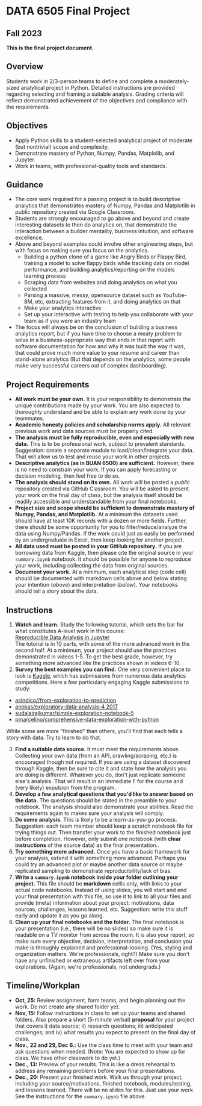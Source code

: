 # DATA 6505 Final Project
## Fall 2023
__This is the final project document.__

## Overview
Students work in 2/3-person teams to define and complete a moderately-sized analytical project in Python. Detailed instructions are provided regarding selecting and framing a suitable analysis. Grading criteria will reflect demonstrated achievement of the objectives and compliance with the requirements.

## Objectives
* Apply Python skills to a student-selected analytical project of moderate (but nontrivial) scope and complexity.
* Demonstrate mastery of Python, Numpy, Pandas, Matplolib, and Jupyter.
* Work in teams, with professional-quality tools and standards.

## Guidance
* The core work required for a passing project is to build descriptive analytics that demonstrates mastery of Numpy, Pandas and Matplotlib in public repository created via Google Classroom.
* Students are strongly encouraged to go above and beyond and create interesting datasets to then do analytics on, that demonstrate the interaction between a builder mentality, business intuition, and software excellence.
* Above and beyond examples could involve other engineering steps, but with focus on making sure you focus on the analytics.
  * Building a python clone of a game like Angry Birds or Flappy Bird, training a model to solve flappy birds while tracking data on model performance, and building analytics/reporting on the models learning process
  * Scraping data from websites and doing analytics on what you collected
  * Parsing a massive, messy, opensource dataset such as YouTube-8M, etc, extracting features from it, and doing analytics on that
  * Make your analytics interactive
  * Set up your interactive with testing to help you collaborate with your team as if you were an industry team
* The focus will always be on the conclusion of building a business analytics report, but if you have time to choose a meaty problem to solve in a business-appropriate way that ends in that report with software documentation for how and why it was built the way it was, that could prove much more value to your resume and career than stand-alone analytics (But that depends on the analytics, some people make very successful careers out of complex dashboarding).

## Project Requirements
* **All work must be your own.** It is your responsibility to demonstrate the unique contributions made by your work. You are also expected to thoroughly understand and be able to explain any work done by your teammates.
* **Academic honesty policies and scholarship norms apply.** All relevant previous work and data sources must be properly cited.
* **The analysis must be fully reproducible, even and especially with new data.** This is to be professional work, subject to prevalent standards. Suggestion: create a separate module to load/clean/integrate your data. That will allow us to test and reuse your work in other projects.
* **Descriptive analytics (as in BUAN 6500) are sufficient.** However, there is no need to constrain your work. If you can apply forecasting or decision modeling, then feel free to do so.
* **The analysis should stand on its own.** All work will be posted a *public* repository created via GitHub Classroom. You will be asked to present your work on the final day of class, but the analysis itself should be readily accessible and understandable from your final notebooks.
* **Project size and scope should be sufficient to demonstrate mastery of Numpy, Pandas, and Matplotlib.** At a minimum the datasets used should have at least 10K records with a dozen or more fields. Further, there should be some opportunity for you to filter/reduce/analyze the data using Numpy/Pandas. If the work could just as easily be performed by an undergraduate in Excel, then keep looking for another project.
* **All data used must be posted in your GitHub repository.** If you are borrowing data from Kaggle, then please cite the original source in your `summary.ipynb` notebook. It should be possible for anyone to reproduce your work, including collecting the data from original sources.
* **Document your work.** At a minimum, each analytical step (code cell) should be documented with markdown cells above and below stating your intention (_above_) and interpretation (_below_). Your notebooks should tell a story about the data. 

<!--**One should be able to read the rendered notebook in GitHub (without running your code or your presentation) and know exactly what you did, why you did it, and why we should care about the results.**-->

## Instructions  

1. **Watch and learn.** Study the following tutorial, which sets the bar for what constitutes A-level work in this course:  
[Reproducible Data Analysis in Jupyter](https://jakevdp.github.io/blog/2017/03/03/reproducible-data-analysis-in-jupyter)  
The tutorial is in 10 parts, with some of the more advanced work in the second half. At a minimum, your project should use the practices demonstrated in videos 1-5. To get the best grade, however, try something more advanced like the practices shown in videos 6-10.  
2. **Survey the best examples you can find.** One very convenient place to look is [Kaggle](https://kaggle.com), which has submissions from numerous data analytics competitions. Here a few particularly engaging Kaggle submissions to study:
  * [asindico//from-exploration-to-prediction](https://www.kaggle.com/asindico/from-exploration-to-prediction)
  * [anokas/exploratory-data-analysis-4 2017](https://www.kaggle.com/anokas/exploratory-data-analysis-4)
  * [sudalairajkumar/simple-exploration-notebook-5](https://www.kaggle.com/sudalairajkumar/simple-exploration-notebook-5)
  * [pmarcelino/comprehensive-data-exploration-with-python](https://www.kaggle.com/pmarcelino/comprehensive-data-exploration-with-python)
  
  <!--* [This](https://github.com/fairfield-university-ba505-fall2018/final-project-filip-s-angels) is an example of last year's student project in this course. You should use that as the reference for an excellent project. __NOTE__ that two of the three students in this group got hired because of this project.-->

   While some are more "finished" than others, you'll find that each tells a story with data. Try to learn to do that.  

3. **Find a suitable data source.** It must meet the requirements above. Collecting your own data (from an API, crawling/scraping, etc.) is encouraged though not required. If you are using a dataset discovered through Kaggle, then be sure to cite it and state how the analysis you are doing is different. Whatever you do, don't just replicate someone else's analysis. That will result in an immediate F for the course and (very likely) expulsion from the program. 
4. **Develop a few analytical questions that you'd like to answer based on the data.** The questions should be stated in the preamble to your notebook. The analysis should also demonstrate your abilities. Read the requirements again to makes sure your analysis will comply.
5. **Do some analysis**. This is likely to be a learn-as-you-go process. Suggestion: each team member should keep a scratch notebook file for trying things out. Then transfer your work to the finished notebook just before completion. However, only submit one notebook (with __clear instructions__ of the source data) as the final presentation.. 
6. **Try something more advanced.** Once you have a basic framework for your analysis, extend it with something more advanced. Perhaps you could try an advanced plot or maybe another data source or maybe replicated sampling to demonstrate reproducibility/lack of bias.
7. **Write a `summary.ipynb` notebook inside your folder outlining your project.** This file should be **markdown** cellls only, with links to your actual code notebooks. Instead of using slides, you will start and end your final presentation with this file, so use it to link to all your files and provide (meta) information about your project: motivations, data sources, challenges, lessons learned, etc. Suggestion: write this stuff early and update it as you go along.
8. **Clean up your final notebooks and the folder.** The final notebook is your presentation (i.e., there will be no slides) so make sure it is readable on a TV monitor from across the room. It is also your report, so make sure every objective, decision, interpretation, and conclusion you make is throughly explained and professional-looking. (Yes, styling and organization matters. We're professionals, right?) Make sure you don't have any unfinished or extraneous artifacts left over from your explorations. (Again, we're professionals, not undergrads.)

## Timeline/Workplan
* **Oct, 25:** Review assignment, form teams, and begin planning out the work. Do not create any shared folder yet. 
* **Nov, 15:** Follow instructions in class to set up your teams and shared folders. Also prepare a short (5-minute verbal) __proposal__ for your project that covers i) data source; ii) research questions; iii) anticipated challenges; and iv) what results you expect to present on the final day of class.
* **Nov., 22 and 29, Dec 6.:** Use the class time to meet with your team and ask questions when needed. (Note: You are expected to show up for class. We have other classwork to do yet.)
* **Dec., 13:** Preview of your results. This is like a dress rehearsal to address any remaining problems before your final presentations. 
* **Dec., 20:** Present your finished work. Walk us through your project, including your source/motivations, finished notebook, modules/testing, and lessons learned. There will be no slides for this. Just use your work. See the instructions for the `summary.ipynb` file above. 

